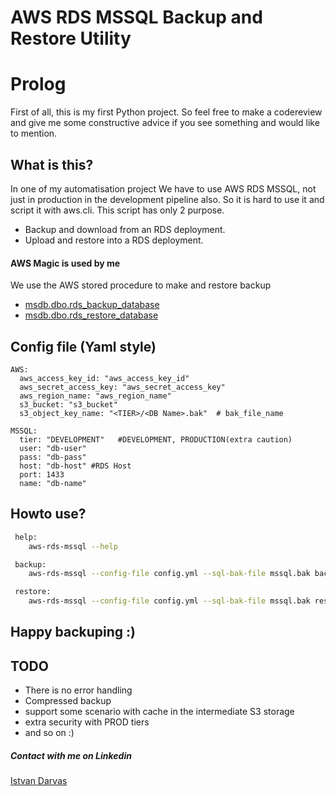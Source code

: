 # AWS RDS MSSQL Backup and Restore Utility

# Prolog

First of all, this is my first Python project. So feel free to make a codereview and give me some constructive advice if you see something and would like to mention.

## What is this?

In one of my automatisation project We have to use AWS RDS MSSQL, not just in production in the development pipeline also.
So it is hard to use it and script it with aws.cli. This script has only 2 purpose.
- Backup and download from an RDS deployment.
- Upload and restore into a RDS deployment.

#### AWS Magic is used by me

We use the AWS stored procedure to make and restore backup
- [msdb.dbo.rds_backup_database](https://docs.aws.amazon.com/AmazonRDS/latest/UserGuide/SQLServer.Procedural.Importing.html#SQLServer.Procedural.Importing.Native.Using.Backup)
- [msdb.dbo.rds_restore_database](https://docs.aws.amazon.com/AmazonRDS/latest/UserGuide/SQLServer.Procedural.Importing.html#SQLServer.Procedural.Importing.Native.Using.Restore)

## Config file (Yaml style)
```
AWS:
  aws_access_key_id: "aws_access_key_id"
  aws_secret_access_key: "aws_secret_access_key"
  aws_region_name: "aws_region_name"
  s3_bucket: "s3_bucket"
  s3_object_key_name: "<TIER>/<DB Name>.bak"  # bak_file_name

MSSQL:
  tier: "DEVELOPMENT"   #DEVELOPMENT, PRODUCTION(extra caution)
  user: "db-user"
  pass: "db-pass"
  host: "db-host" #RDS Host
  port: 1433
  name: "db-name"
```

## Howto use?
```bash
 help:
    aws-rds-mssql --help

 backup:
    aws-rds-mssql --config-file config.yml --sql-bak-file mssql.bak backup

 restore:
    aws-rds-mssql --config-file config.yml --sql-bak-file mssql.bak restore   
```

## Happy backuping :)

## TODO
 - There is no error handling
 - Compressed backup
 - support some scenario with cache in the intermediate S3 storage
 - extra security with PROD tiers
 - and so on :)

##### Contact with me on Linkedin
[Istvan Darvas](https://www.linkedin.com/in/istvandarvas/)
